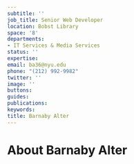 ```yaml
---
subtitle: ''
job_title: Senior Web Developer
location: Bobst Library
space: '8'
departments:
- IT Services & Media Services
status: ''
expertise: 
email: ba36@nyu.edu
phone: "(212) 992-9982"
twitter: ''
image: ''
buttons: 
guides: 
publications: 
keywords: 
title: Barnaby Alter
---
```


# About Barnaby Alter